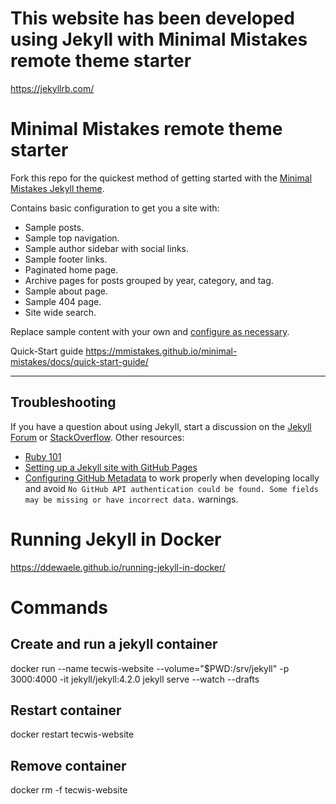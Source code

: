 # This website has been developed using Jekyll with Minimal Mistakes remote theme starter
https://jekyllrb.com/

# Minimal Mistakes remote theme starter

Fork this repo for the quickest method of getting started with the [Minimal Mistakes Jekyll theme](https://github.com/mmistakes/minimal-mistakes).

Contains basic configuration to get you a site with:

- Sample posts.
- Sample top navigation.
- Sample author sidebar with social links.
- Sample footer links.
- Paginated home page.
- Archive pages for posts grouped by year, category, and tag.
- Sample about page.
- Sample 404 page.
- Site wide search.

Replace sample content with your own and [configure as necessary](https://mmistakes.github.io/minimal-mistakes/docs/configuration/).

Quick-Start guide https://mmistakes.github.io/minimal-mistakes/docs/quick-start-guide/

---

## Troubleshooting

If you have a question about using Jekyll, start a discussion on the [Jekyll Forum](https://talk.jekyllrb.com/) or [StackOverflow](https://stackoverflow.com/questions/tagged/jekyll). Other resources:

- [Ruby 101](https://jekyllrb.com/docs/ruby-101/)
- [Setting up a Jekyll site with GitHub Pages](https://jekyllrb.com/docs/github-pages/)
- [Configuring GitHub Metadata](https://github.com/jekyll/github-metadata/blob/master/docs/configuration.md#configuration) to work properly when developing locally and avoid `No GitHub API authentication could be found. Some fields may be missing or have incorrect data.` warnings.

# Running Jekyll in Docker
https://ddewaele.github.io/running-jekyll-in-docker/

# Commands

## Create and run a jekyll container
docker run --name tecwis-website --volume="$PWD:/srv/jekyll" -p 3000:4000 -it jekyll/jekyll:4.2.0 jekyll serve --watch --drafts

## Restart container
docker restart tecwis-website

## Remove container
docker rm -f tecwis-website